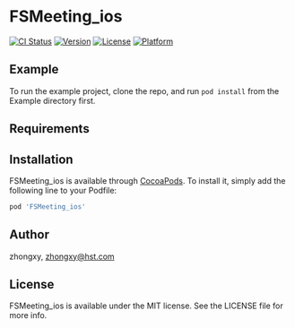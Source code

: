 # FSMeeting_ios

[![CI Status](https://img.shields.io/travis/zhongxy/FSMeeting_ios.svg?style=flat)](https://travis-ci.org/zhongxy/FSMeeting_ios)
[![Version](https://img.shields.io/cocoapods/v/FSMeeting_ios.svg?style=flat)](https://cocoapods.org/pods/FSMeeting_ios)
[![License](https://img.shields.io/cocoapods/l/FSMeeting_ios.svg?style=flat)](https://cocoapods.org/pods/FSMeeting_ios)
[![Platform](https://img.shields.io/cocoapods/p/FSMeeting_ios.svg?style=flat)](https://cocoapods.org/pods/FSMeeting_ios)

## Example

To run the example project, clone the repo, and run `pod install` from the Example directory first.

## Requirements

## Installation

FSMeeting_ios is available through [CocoaPods](https://cocoapods.org). To install
it, simply add the following line to your Podfile:

```ruby
pod 'FSMeeting_ios'
```

## Author

zhongxy, zhongxy@hst.com

## License

FSMeeting_ios is available under the MIT license. See the LICENSE file for more info.
